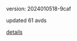 version: 2024010518-9caf

updated 61 avds

[details](https://github.com/0x74f917491bfa7ebfa379/ali_avd_db/blob/master/change_log/2024/01/05/18/9caf.txt)
